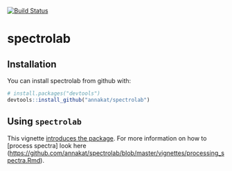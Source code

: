 [![Build Status](https://travis-ci.org/meireles/spectrolab.svg?branch=master)](https://travis-ci.org/meireles/spectrolab)

# spectrolab

## Installation

You can install spectrolab from github with:

```R
# install.packages("devtools")
devtools::install_github("annakat/spectrolab")
```

Using `spectrolab`
--------------

This vignette [introduces the package](https://github.com/annakat/spectrolab/blob/master/vignettes/introduction_to_spectrolab.Rmd). For more information on how to [process spectra] look here (https://github.com/annakat/spectrolab/blob/master/vignettes/processing_spectra.Rmd). 


